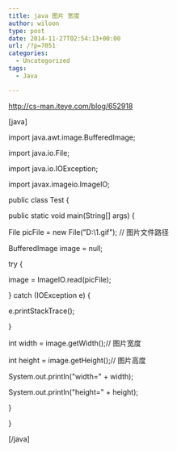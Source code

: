 ```yaml
---
title: java 图片 宽度
author: wiloon
type: post
date: 2014-11-27T02:54:13+00:00
url: /?p=7051
categories:
  - Uncategorized
tags:
  - Java

---
```

http://cs-man.iteye.com/blog/652918

[java]

import java.awt.image.BufferedImage;
  
import java.io.File;
  
import java.io.IOException;
  
import javax.imageio.ImageIO;

public class Test {

public static void main(String[] args) {
  
File picFile = new File("D:\\1.gif"); // 图片文件路径
  
BufferedImage image = null;
  
try {
  
image = ImageIO.read(picFile);
  
} catch (IOException e) {
  
e.printStackTrace();
  
}
  
int width = image.getWidth();// 图片宽度
  
int height = image.getHeight();// 图片高度
  
System.out.println("width=" + width);
  
System.out.println("height=" + height);
  
}

}


[/java]